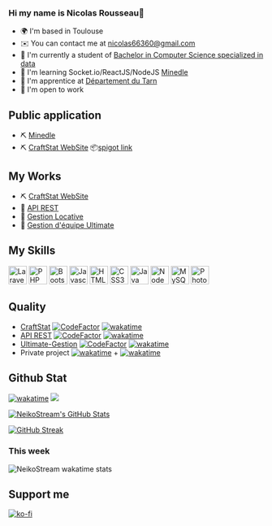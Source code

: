 ### Hi my name is Nicolas Rousseau👋
* 🌍  I'm based in Toulouse
* ✉️  You can contact me at [nicolas66360@gmail.com](mailto:nicolas66360@gmail.com)
* 🚀  I'm currently a student of [Bachelor in Computer Science specialized in data](https://www.univ-tlse3.fr/but-specialite-informatique)
* 🌱  I'm learning Socket.io/ReactJS/NodeJS [Minedle](https://minedle.com)
* 💼  I'm apprentice at [Département du Tarn](https://www.tarn.fr/accueil)
* 🔎  I'm open to work

## Public application
* ⛏ [Minedle](https://minedle.com)
* ⛏ [CraftStat WebSite](https://github.com/NeikoStream/CraftStat) 📦[spigot link](https://www.spigotmc.org/resources/craftstatweb-for-playerstatsync.109446/)

## My Works

* ⛏ [CraftStat WebSite](https://github.com/NeikoStream/CraftStat)
* 🚀 [API REST](https://github.com/NeikoStream/API-REST)
* 🏡 [Gestion Locative](https://github.com/gaiailou/housing-rentals-application)
* 🥏 [Gestion d'équipe Ultimate](https://github.com/NeikoStream/Ultimate-Gestion)

## My Skills
<p align="left">

<a href="https://laravel.com/" target="_blank" rel="noreferrer"><img src="https://raw.githubusercontent.com/danielcranney/readme-generator/main/public/icons/skills/laravel-colored.svg" width="36" height="36" alt="Laravel" /></a>
  <a href="https://www.php.net/" target="_blank" rel="noreferrer"><img src="https://raw.githubusercontent.com/danielcranney/readme-generator/main/public/icons/skills/php-colored.svg" width="36" height="36" alt="PHP" /></a>
  <a href="https://getbootstrap.com/" target="_blank" rel="noreferrer"><img src="https://upload.wikimedia.org/wikipedia/commons/thumb/b/b2/Bootstrap_logo.svg/2560px-Bootstrap_logo.svg.png" width="36" height="36" alt="Bootstrap" /></a>
  <a href="https://developer.mozilla.org/en-US/docs/Web/JavaScript" target="_blank" rel="noreferrer"><img src="https://raw.githubusercontent.com/danielcranney/readme-generator/main/public/icons/skills/javascript-colored.svg" width="36" height="36" alt="Javascript" /></a>
<a href="https://developer.mozilla.org/en-US/docs/Glossary/HTML5" target="_blank" rel="noreferrer"><img src="https://raw.githubusercontent.com/danielcranney/readme-generator/main/public/icons/skills/html5-colored.svg" width="36" height="36" alt="HTML5" /></a>
<a href="https://www.w3.org/TR/CSS/#css" target="_blank" rel="noreferrer"><img src="https://raw.githubusercontent.com/danielcranney/readme-generator/main/public/icons/skills/css3-colored.svg" width="36" height="36" alt="CSS3" /></a>
<a href="https://www.oracle.com/java/" target="_blank" rel="noreferrer"><img src="https://raw.githubusercontent.com/danielcranney/readme-generator/main/public/icons/skills/java-colored.svg" width="36" height="36" alt="Java" /></a>
<a href="https://nodejs.org/en/" target="_blank" rel="noreferrer"><img src="https://raw.githubusercontent.com/danielcranney/readme-generator/main/public/icons/skills/nodejs-colored.svg" width="36" height="36" alt="NodeJS" /></a>
<a href="https://www.mysql.com/" target="_blank" rel="noreferrer"><img src="https://raw.githubusercontent.com/danielcranney/readme-generator/main/public/icons/skills/mysql-colored.svg" width="36" height="36" alt="MySQL" /></a>
<a href="https://www.adobe.com/uk/products/photoshop.html" target="_blank" rel="noreferrer"><img src="https://raw.githubusercontent.com/danielcranney/readme-generator/main/public/icons/skills/photoshop-colored-dark.svg" width="36" height="36" alt="Photoshop" /></a>

</p>

## Quality
* [CraftStat](https://github.com/NeikoStream/CraftStat) [![CodeFactor](https://www.codefactor.io/repository/github/neikostream/craftstat/badge)](https://www.codefactor.io/repository/github/neikostream/craftstat) [![wakatime](https://wakatime.com/badge/user/bcc24886-57d5-4f81-95f4-bbf928ab15a5/project/d09eebec-05a2-4858-a24a-33b51d3ff703.svg)](https://wakatime.com/badge/user/bcc24886-57d5-4f81-95f4-bbf928ab15a5/project/d09eebec-05a2-4858-a24a-33b51d3ff703)
* [API REST](https://github.com/NeikoStream/API-REST) [![CodeFactor](https://www.codefactor.io/repository/github/neikostream/api-rest/badge)](https://www.codefactor.io/repository/github/neikostream/api-rest) [![wakatime](https://wakatime.com/badge/user/bcc24886-57d5-4f81-95f4-bbf928ab15a5/project/0cb74bdb-7d56-49ee-b4ad-f79aea6c86d0.svg)](https://wakatime.com/badge/user/bcc24886-57d5-4f81-95f4-bbf928ab15a5/project/0cb74bdb-7d56-49ee-b4ad-f79aea6c86d0)
* [Ultimate-Gestion](https://github.com/NeikoStream/API-REST) [![CodeFactor](https://www.codefactor.io/repository/github/neikostream/ultimate-gestion/badge)](https://www.codefactor.io/repository/github/neikostream/ultimate-gestion) [![wakatime](https://wakatime.com/badge/user/bcc24886-57d5-4f81-95f4-bbf928ab15a5/project/9f6d4e1f-8d5c-41de-aa13-05d528b23978.svg)](https://wakatime.com/badge/user/bcc24886-57d5-4f81-95f4-bbf928ab15a5/project/9f6d4e1f-8d5c-41de-aa13-05d528b23978)
* Private project [![wakatime](https://wakatime.com/badge/user/bcc24886-57d5-4f81-95f4-bbf928ab15a5/project/d64cd524-89ab-4d74-8398-198263b19d9a.svg)]([https://wakatime.com/badge/user/bcc24886-57d5-4f81-95f4-bbf928ab15a5/project/d64cd524-89ab-4d74-8398-198263b19d9a](https://github.com/NeikoStream/)) + [![wakatime](https://wakatime.com/badge/user/bcc24886-57d5-4f81-95f4-bbf928ab15a5/project/06bb7069-15b2-4f4f-aa34-76d04201e6d6.svg)](https://github.com/NeikoStream/)

## Github Stat
[![wakatime](https://wakatime.com/badge/user/bcc24886-57d5-4f81-95f4-bbf928ab15a5.svg)](https://wakatime.com/@bcc24886-57d5-4f81-95f4-bbf928ab15a5)
[![](https://visitcount.itsvg.in/api?id=NeikoStream&label=Vue&color=10&icon=3&pretty=false)](https://visitcount.itsvg.in)

<a href="https://github.com/NeikoStream">
  <img src="https://github-readme-stats.vercel.app/api?username=NeikoStream&theme=codeSTACKr&show_icons=true" alt="NeikoStream's GitHub Stats" />
</a>

[![GitHub Streak](https://streak-stats.demolab.com?user=NeikoStream&theme=dark&locale=fr&date_format=j%20M%5B%20Y%5D&mode=weekly)](https://git.io/streak-stats)


[](https://github-readme-stats.vercel.app/api/wakatime?username=neikostream&layuout=compact&theme=synthwave&v=2)
### This week
![NeikoStream wakatime stats](https://github-readme-stats.vercel.app/api/wakatime?username=neikostream&layuout=compact&theme=synthwave&v=2)

## Support me

[![ko-fi](https://ko-fi.com/img/githubbutton_sm.svg)](https://ko-fi.com/E1E822CBR)
